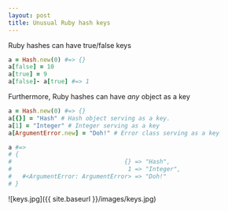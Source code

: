 ```yaml
---
layout: post
title: Unusual Ruby hash keys
---
```

Ruby hashes can have true/false keys

```ruby
a = Hash.new(0) #=> {}
a[false] = 10
a[true] = 9
a[false]- a[true] #=> 1
```

Furthermore, Ruby hashes can have *any* object as a key

```ruby
a = Hash.new(0) #=> {}
a[{}] = "Hash" # Hash object serving as a key.
a[1] = "Integer" # Integer serving as a key
a[ArgumentError.new] = "Doh!" # Error class serving as a key

a #=>
# {
#                                {} => "Hash",
#                                 1 => "Integer",
#   #<ArgumentError: ArgumentError> => "Doh!"
# }
```

![keys.jpg]({{ site.baseurl }}/images/keys.jpg)
